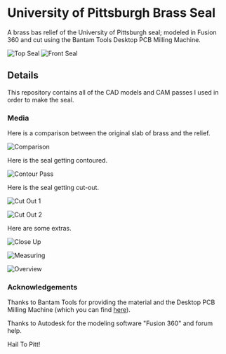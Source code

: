# University of Pittsburgh Brass Seal
A brass bas relief of the University of Pittsburgh seal; modeled in Fusion 360
and cut using the Bantam Tools Desktop PCB Milling Machine.

![Top Seal](photos/top-seal.jpg?raw=true "Pitt Seal")
![Front Seal](photos/front-seal.jpg?raw=true "Pitt Seal")

## Details
This repository contains all of the CAD models and CAM passes I used in order
to make the seal.

### Media

Here is a comparison between the original slab of brass and the relief. 

![Comparison](photos/comparison.jpg?raw=true "Pitt Seal")

Here is the seal getting contoured.

![Contour Pass](photos/contour-pass.JPG?raw=true "Pitt Seal")

Here is the seal getting cut-out.

![Cut Out 1](photos/cut-out-1.JPG?raw=true "Pitt Seal")

![Cut Out 2](photos/cut-out-2.JPG?raw=true "Pitt Seal")

Here are some extras.

![Close Up](photos/close-up.JPG?raw=true "Pitt Seal")

![Measuring](photos/measuring.png?raw=true "Pitt Seal")

![Overview](photos/overview.jpg?raw=true "Pitt Seal")

### Acknowledgements

Thanks to Bantam Tools for providing the material and the Desktop PCB Milling
Machine (which you can find [here](https://www.bantamtools.com/pages/products)).

Thanks to Autodesk for the modeling software "Fusion 360" and forum help.

Hail To Pitt!
